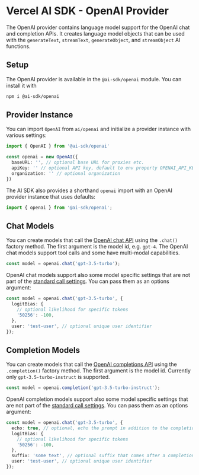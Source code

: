# Vercel AI SDK - OpenAI Provider

The OpenAI provider contains language model support for the OpenAI chat and completion APIs.
It creates language model objects that can be used with the `generateText`, `streamText`, `generateObject`, and `streamObject` AI functions.

## Setup

The OpenAI provider is available in the `@ai-sdk/openai` module. You can install it with

```bash
npm i @ai-sdk/openai
```

## Provider Instance

You can import `OpenAI` from `ai/openai` and initialize a provider instance with various settings:

```ts
import { OpenAI } from '@ai-sdk/openai'

const openai = new OpenAI({
  baseURL: '', // optional base URL for proxies etc.
  apiKey: '' // optional API key, default to env property OPENAI_API_KEY
  organization: '' // optional organization
})
```

The AI SDK also provides a shorthand `openai` import with an OpenAI provider instance that uses defaults:

```ts
import { openai } from '@ai-sdk/openai';
```

## Chat Models

You can create models that call the [OpenAI chat API](https://platform.openai.com/docs/api-reference/chat) using the `.chat()` factory method.
The first argument is the model id, e.g. `gpt-4`.
The OpenAI chat models support tool calls and some have multi-modal capabilities.

```ts
const model = openai.chat('gpt-3.5-turbo');
```

OpenAI chat models support also some model specific settings that are not part of the [standard call settings](/docs/ai-core/settings).
You can pass them as an options argument:

```ts
const model = openai.chat('gpt-3.5-turbo', {
  logitBias: {
    // optional likelihood for specific tokens
    '50256': -100,
  },
  user: 'test-user', // optional unique user identifier
});
```

## Completion Models

You can create models that call the [OpenAI completions API](https://platform.openai.com/docs/api-reference/completions) using the `.completion()` factory method.
The first argument is the model id.
Currently only `gpt-3.5-turbo-instruct` is supported.

```ts
const model = openai.completion('gpt-3.5-turbo-instruct');
```

OpenAI completion models support also some model specific settings that are not part of the [standard call settings](/docs/ai-core/settings).
You can pass them as an options argument:

```ts
const model = openai.chat('gpt-3.5-turbo', {
  echo: true, // optional, echo the prompt in addition to the completion
  logitBias: {
    // optional likelihood for specific tokens
    '50256': -100,
  },
  suffix: 'some text', // optional suffix that comes after a completion of inserted text
  user: 'test-user', // optional unique user identifier
});
```
